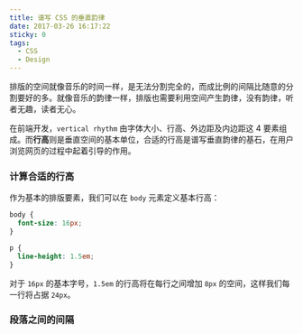 ```yaml
---
title: 谱写 CSS 的垂直韵律
date: 2017-03-26 16:17:22
sticky: 0
tags:
  - CSS
  - Design
---
```


排版的空间就像音乐的时间一样，是无法分割完全的，而成比例的间隔比随意的分割要好的多。就像音乐的韵律一样，排版也需要利用空间产生韵律，没有韵律，听者无趣，读者无心。

<!-- more -->

在前端开发，`vertical rhythm` 由字体大小、行高、外边距及内边距这 4 要素组成。而**行高**则是垂直空间的基本单位，合适的行高是谱写垂直韵律的基石，在用户浏览网页的过程中起着引导的作用。

### 计算合适的行高

作为基本的排版要素，我们可以在 `body` 元素定义基本行高：

```css
body {
  font-size: 16px;
}

p {
  line-height: 1.5em;
}
```

对于 `16px` 的基本字号，`1.5em` 的行高将在每行之间增加 `8px` 的空间，这样我们每一行将占据 `24px`。

### 段落之间的间隔


